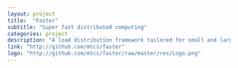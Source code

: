 ```yaml
---
layout: project
title:  "Faster"
subtitle: "Super fast distributed computing"
categories: project
description: "A load distribution framework tailored for small and large clusters."
link: "http://github.com/mtcs/faster"
logo: "http://github.com/mtcs/faster/raw/master/res/Logo.png"
---
```


